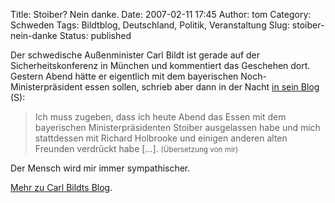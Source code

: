 Title: Stoiber? Nein danke.
Date: 2007-02-11 17:45
Author: tom
Category: Schweden
Tags: Bildtblog, Deutschland, Politik, Veranstaltung
Slug: stoiber-nein-danke
Status: published

Der schwedische Außenminister Carl Bildt ist gerade auf der
Sicherheitskonferenz in München und kommentiert das Geschehen dort.
Gestern Abend hätte er eigentlich mit dem bayerischen
Noch-Ministerpräsident essen sollen, schrieb aber dann in der Nacht [in
sein
Blog](http://carlbildt.wordpress.com/2007/02/10/nya-och-gamla-vanner/)
(S):

> Ich muss zugeben, dass ich heute Abend das Essen mit dem bayerischen
> Ministerpräsidenten Stoiber ausgelassen habe und mich stattdessen mit
> Richard Holbrooke und einigen anderen alten Freunden verdrückt habe
> [...]. <small>(Übersetzung von mir)</small>

Der Mensch wird mir immer sympathischer.

[Mehr zu Carl Bildts Blog](http://www.fiket.de/tag/bildtblog).


